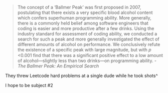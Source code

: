 > The concept of a ‘Ballmer Peak’ was first proposed in 2007, postulating that there exists a very specific blood alcohol content which confers superhuman programming ability. More generally, there is a commonly held belief among software engineers that coding is easier and more productive after a few drinks. Using the industry standard for assessment of coding ability, we conducted a search for such a peak and more generally investigated the effect of different amounts of alcohol on performance. We conclusively refute the existence of a specific peak with large magnitude, but with 𝑝 <0.001 find that there was a significant positive effect to a low amount of alcohol—slightly less than two drinks—on programming ability. *- The Ballmer Peak: An Empirical Search*

They threw Leetcode hard problems at a single dude while he took shots^

I hope to be subject #2

